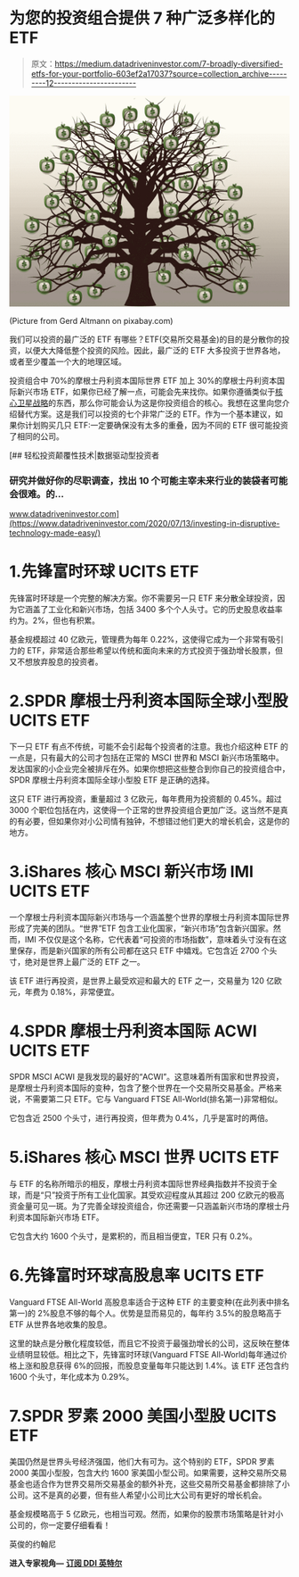# 为您的投资组合提供 7 种广泛多样化的 ETF

> 原文：<https://medium.datadriveninvestor.com/7-broadly-diversified-etfs-for-your-portfolio-603ef2a17037?source=collection_archive---------12----------------------->

![](img/dc310fde3dabae9dd35fc9e5632b24ca.png)

(Picture from Gerd Altmann on pixabay.com)

我们可以投资的最广泛的 ETF 有哪些？ETF(交易所交易基金)的目的是分散你的投资，以便大大降低整个投资的风险。因此，最广泛的 ETF 大多投资于世界各地，或者至少覆盖一个大的地理区域。

投资组合中 70%的摩根士丹利资本国际世界 ETF 加上 30%的摩根士丹利资本国际新兴市场 ETF，如果你已经了解一点，可能会先来找你。如果你遵循类似于[核心卫星战略](https://medium.com/datadriveninvestor/invest-in-etfs-with-the-core-satellite-strategy-df622c1dfbd2)的东西，那么你可能会认为这是你投资组合的核心。我想在这里向您介绍替代方案。这是我们可以投资的七个非常广泛的 ETF。作为一个基本建议，如果你计划购买几只 ETF:一定要确保没有太多的重叠，因为不同的 ETF 很可能投资了相同的公司。

[](https://www.datadriveninvestor.com/2020/07/13/investing-in-disruptive-technology-made-easy/) [## 轻松投资颠覆性技术|数据驱动型投资者

### 研究并做好你的尽职调查，找出 10 个可能主宰未来行业的装袋者可能会很难。的…

www.datadriveninvestor.com](https://www.datadriveninvestor.com/2020/07/13/investing-in-disruptive-technology-made-easy/) 

# 1.先锋富时环球 UCITS ETF

先锋富时环球是一个完整的解决方案。你不需要另一只 ETF 来分散全球投资，因为它涵盖了工业化和新兴市场，包括 3400 多个个人头寸。它的历史股息收益率约为。2%，但也有积累。

基金规模超过 40 亿欧元，管理费为每年 0.22%，这使得它成为一个非常有吸引力的 ETF，非常适合那些希望以传统和面向未来的方式投资于强劲增长股票，但又不想放弃股息的投资者。

# 2.SPDR 摩根士丹利资本国际全球小型股 UCITS ETF

下一只 ETF 有点不传统，可能不会引起每个投资者的注意。我也介绍这种 ETF 的一点是，只有最大的公司才包括在正常的 MSCI 世界和 MSCI 新兴市场策略中。发达国家的小企业完全被排斥在外。如果你想把这些整合到你自己的投资组合中，SPDR 摩根士丹利资本国际全球小型股 ETF 是正确的选择。

这只 ETF 进行再投资，重量超过 3 亿欧元，每年费用为投资额的 0.45%。超过 3000 个职位包括在内，这使得一个正常的世界投资组合更加广泛。这当然不是真的有必要，但如果你对小公司情有独钟，不想错过他们更大的增长机会，这是你的地方。

# 3.iShares 核心 MSCI 新兴市场 IMI UCITS ETF

一个摩根士丹利资本国际新兴市场与一个涵盖整个世界的摩根士丹利资本国际世界形成了完美的团队。“世界”ETF 包含工业化国家，“新兴市场”包含新兴国家。然而，IMI 不仅仅是这个名称，它代表着“可投资的市场指数”，意味着头寸没有在这里保存，而是新兴国家的所有公司都在这只 ETF 中嬉戏。它包含近 2700 个头寸，绝对是世界上最广泛的 ETF 之一。

该 ETF 进行再投资，是世界上最受欢迎和最大的 ETF 之一，交易量为 120 亿欧元，年费为 0.18%，非常便宜。

# 4.SPDR 摩根士丹利资本国际 ACWI UCITS ETF

SPDR MSCI ACWI 是我发现的最好的“ACWI”。这意味着所有国家和世界投资，是摩根士丹利资本国际的变种，包含了整个世界在一个交易所交易基金。严格来说，不需要第二只 ETF。它与 Vanguard FTSE All-World(排名第一)非常相似。

它包含近 2500 个头寸，进行再投资，但年费为 0.4%，几乎是富时的两倍。

# 5.iShares 核心 MSCI 世界 UCITS ETF

与 ETF 的名称所暗示的相反，摩根士丹利资本国际世界经典指数并不投资于全球，而是“只”投资于所有工业化国家。其受欢迎程度从其超过 200 亿欧元的极高资金量可见一斑。为了完善全球投资组合，你还需要一只涵盖新兴市场的摩根士丹利资本国际新兴市场 ETF。

它包含大约 1600 个头寸，是累积的，而且相当便宜，TER 只有 0.2%。

# 6.先锋富时环球高股息率 UCITS ETF

Vanguard FTSE All-World 高股息率适合于这种 ETF 的主要变种(在此列表中排名第一)的 2%股息不够的每个人。优势是显而易见的，每年约 3.5%的股息略高于 ETF 从世界各地收集的股息。

这里的缺点是分散化程度较低，而且它不投资于最强劲增长的公司，这反映在整体业绩明显较低。相比之下，先锋富时环球(Vanguard FTSE All-World)每年通过价格上涨和股息获得 6%的回报，而股息变量每年只能达到 1.4%。该 ETF 还包含约 1600 个头寸，年化成本为 0.29%。

# 7.SPDR 罗素 2000 美国小型股 UCITS ETF

美国仍然是世界头号经济强国，他们大有可为。这个特别的 ETF，SPDR 罗素 2000 美国小型股，包含大约 1600 家美国小型公司。如果需要，这种交易所交易基金也适合作为世界交易所交易基金的额外补充，这些交易所交易基金都排除了小公司。这不是真的必要，但有些人希望小公司比大公司有更好的增长机会。

基金规模略高于 5 亿欧元，也相当可观。然而，如果你的股票市场策略是针对小公司的，你一定要仔细看看！

英俊的约翰尼

**进入专家视角—** [**订阅 DDI 英特尔**](https://datadriveninvestor.com/ddi-intel)